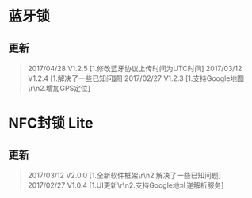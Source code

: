 # 蓝牙锁

## 更新
> 2017/04/28 V1.2.5 [1.修改蓝牙协议上传时间为UTC时间]
> 2017/03/12 V1.2.4 [1.解决了一些已知问题]
> 2017/02/27 V1.2.3 [1.支持Google地图\r\n2.增加GPS定位]
# NFC封锁 Lite

## 更新
> 2017/03/12 V2.0.0 [1.全新软件框架\r\n2.解决了一些已知问题]
> 2017/02/27 V1.0.4 [1.UI更新\r\n2.支持Google地址逆解析服务]